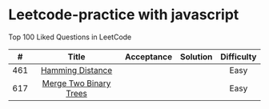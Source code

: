 # Leetcode-practice with javascript

Top 100 Liked Questions in LeetCode

| # | Title | Acceptance | Solution | Difficulty |
|:---:|:---:|:---:|:---:|:---:|
| 461 | [Hamming Distance](https://leetcode.com/problems/hamming-distance/description/) | | | Easy |
| 617 | [Merge Two Binary Trees](https://leetcode.com/problems/merge-two-binary-trees/description/) | | | Easy |
